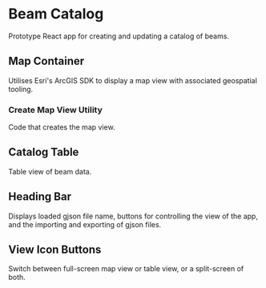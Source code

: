# Beam Catalog

Prototype React app for creating and updating a catalog of beams.

## Map Container

Utilises Esri's ArcGIS SDK to display a map view with associated geospatial tooling.

### Create Map View Utility

Code that creates the map view.

## Catalog Table

Table view of beam data.

## Heading Bar

Displays loaded gjson file name, buttons for controlling the view of the app, and the importing and exporting of gjson files.

## View Icon Buttons

Switch between full-screen map view or table view, or a split-screen of both.
